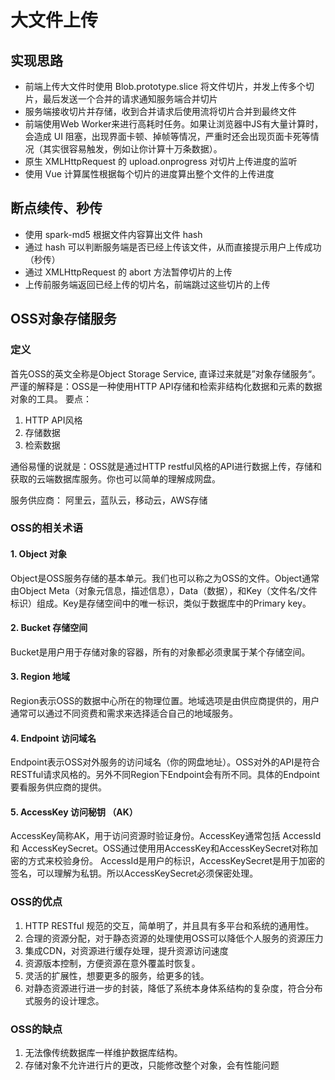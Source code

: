 # 大文件上传
## 实现思路

- 前端上传大文件时使用 Blob.prototype.slice 将文件切片，并发上传多个切片，最后发送一个合并的请求通知服务端合并切片
- 服务端接收切片并存储，收到合并请求后使用流将切片合并到最终文件
- 前端使用Web Worker来进行高耗时任务。如果让浏览器中JS有大量计算时，会造成 UI 阻塞，出现界面卡顿、掉帧等情况，严重时还会出现页面卡死等情况（其实很容易触发，例如让你计算十万条数据）。
- 原生 XMLHttpRequest 的 upload.onprogress 对切片上传进度的监听
- 使用 Vue 计算属性根据每个切片的进度算出整个文件的上传进度

## 断点续传、秒传
- 使用 spark-md5 根据文件内容算出文件 hash
- 通过 hash 可以判断服务端是否已经上传该文件，从而直接提示用户上传成功（秒传）
- 通过 XMLHttpRequest 的 abort 方法暂停切片的上传
- 上传前服务端返回已经上传的切片名，前端跳过这些切片的上传

## OSS对象存储服务
### 定义
首先OSS的英文全称是Object Storage Service, 直译过来就是”对象存储服务“。 严谨的解释是：OSS是一种使用HTTP API存储和检索非结构化数据和元素的数据对象的工具。 要点：
1. HTTP API风格
2. 存储数据
3. 检索数据

通俗易懂的说就是：OSS就是通过HTTP restful风格的API进行数据上传，存储和获取的云端数据库服务。你也可以简单的理解成网盘。

服务供应商： 阿里云，蓝队云，移动云，AWS存储

### OSS的相关术语

#### 1. Object 对象
Object是OSS服务存储的基本单元。我们也可以称之为OSS的文件。Object通常由Object Meta（对象元信息，描述信息），Data（数据），和Key（文件名/文件标识）组成。Key是存储空间中的唯一标识，类似于数据库中的Primary key。

#### 2. Bucket 存储空间
Bucket是用户用于存储对象的容器，所有的对象都必须隶属于某个存储空间。

#### 3. Region 地域
Region表示OSS的数据中心所在的物理位置。地域选项是由供应商提供的，用户通常可以通过不同资费和需求来选择适合自己的地域服务。

#### 4. Endpoint 访问域名
Endpoint表示OSS对外服务的访问域名（你的网盘地址）。OSS对外的API是符合RESTful请求风格的。另外不同Region下Endpoint会有所不同。具体的Endpoint要看服务供应商的提供。

#### 5. AccessKey 访问秘钥 （AK）
AccessKey简称AK，用于访问资源时验证身份。AccessKey通常包括 AccessId 和 AccessKeySecret。OSS通过使用用AccessKey和AccessKeySecret对称加密的方式来校验身份。 AccessId是用户的标识，AccessKeySecret是用于加密的签名，可以理解为私钥。所以AccessKeySecret必须保密处理。

### OSS的优点
1. HTTP RESTful 规范的交互，简单明了，并且具有多平台和系统的通用性。
2. 合理的资源分配，对于静态资源的处理使用OSS可以降低个人服务的资源压力
3. 集成CDN，对资源进行缓存处理，提升资源访问速度
4. 资源版本控制，方便资源在意外覆盖时恢复。
5. 灵活的扩展性，想要更多的服务，给更多的钱。
6. 对静态资源进行进一步的封装，降低了系统本身体系结构的复杂度，符合分布式服务的设计理念。

### OSS的缺点
1. 无法像传统数据库一样维护数据库结构。
2. 存储对象不允许进行片的更改，只能修改整个对象，会有性能问题
